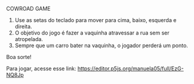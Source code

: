 COWROAD GAME

1. Use as setas do teclado para mover para cima, baixo, esquerda e direita.
2. O objetivo do jogo é fazer a vaquinha atravessar a rua sem ser atropelada.
3. Sempre que um carro bater na vaquinha, o jogador perderá um ponto.

Boa sorte!

Para jogar, acesse esse link: https://editor.p5js.org/manuela05/full/EzG-NQ8Jp
